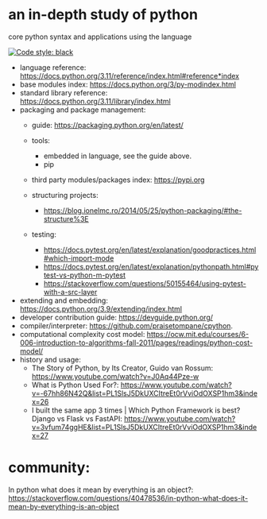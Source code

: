# an in-depth study of python

core python syntax and applications using the language

[![Code style: black](https://img.shields.io/badge/code%20style-black-000000.svg)](https://github.com/psf/black)

* language reference: https://docs.python.org/3.11/reference/index.html#reference*index
* base modules index: https://docs.python.org/3/py-modindex.html
* standard library reference: https://docs.python.org/3.11/library/index.html
* packaging and package management:
	* guide: https://packaging.python.org/en/latest/
	* tools:
		* embedded in language, see the guide above.
        * pip
    * third party modules/packages index: https://pypi.org
	* structuring projects: 
		* https://blog.ionelmc.ro/2014/05/25/python-packaging/#the-structure%3E

	* testing:  
		* https://docs.pytest.org/en/latest/explanation/goodpractices.html#which-import-mode
		* https://docs.pytest.org/en/latest/explanation/pythonpath.html#pytest-vs-python-m-pytest
		* https://stackoverflow.com/questions/50155464/using-pytest-with-a-src-layer
* extending and embedding: https://docs.python.org/3.9/extending/index.html
* developer contribution guide: https://devguide.python.org/
* compiler/interpreter: https://github.com/praisetompane/cpython.
* computational complexity cost model: https://ocw.mit.edu/courses/6-006-introduction-to-algorithms-fall-2011/pages/readings/python-cost-model/
* history and usage:
  * The Story of Python, by Its Creator, Guido van Rossum: https://www.youtube.com/watch?v=J0Aq44Pze-w
  * What is Python Used For?: https://www.youtube.com/watch?v=-67hh86N42Q&list=PL1SlsJ5DkUXCItreEt0rVviOdOXSP1hm3&index=26
  * I built the same app 3 times | Which Python Framework is best? Django vs Flask vs FastAPI: https://www.youtube.com/watch?v=3vfum74ggHE&list=PL1SlsJ5DkUXCItreEt0rVviOdOXSP1hm3&index=27

# community:
In python what does it mean by everything is an object?: https://stackoverflow.com/questions/40478536/in-python-what-does-it-mean-by-everything-is-an-object
